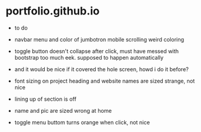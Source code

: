 # portfolio.github.io

- to do

- navbar menu and color of jumbotron mobile scrolling weird coloring
- toggle button doesn't collapse after click, must have messed with bootstrap too much eek. supposed to happen automatically
- and it would be nice if it covered the hole screen, howd i do it before?
- font sizing on project heading and website names are sized strange, not nice
- lining up of section is off
- name and pic are sized wrong at home
- toggle menu buttom turns orange when click, not nice